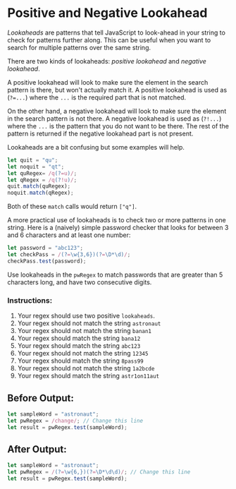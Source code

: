 # Positive and Negative Lookahead

_Lookaheads_ are patterns that tell JavaScript to look-ahead in your string to check for patterns further along. This can be useful when you want to search for multiple patterns over the same string.

There are two kinds of lookaheads: _positive lookahead_ and _negative lookahead_.

A positive lookahead will look to make sure the element in the search pattern is there, but won't actually match it. A positive lookahead is used as (`?=...`) where the `...` is the required part that is not matched.

On the other hand, a negative lookahead will look to make sure the element in the search pattern is not there. A negative lookahead is used as (`?!...`) where the `...` is the pattern that you do not want to be there. The rest of the pattern is returned if the negative lookahead part is not present.

Lookaheads are a bit confusing but some examples will help.

```javascript
let quit = "qu";
let noquit = "qt";
let quRegex= /q(?=u)/;
let qRegex = /q(?!u)/;
quit.match(quRegex);
noquit.match(qRegex);
```

Both of these `match` calls would return `["q"]`.

A more practical use of lookaheads is to check two or more patterns in one string. Here is a (naively) simple password checker that looks for between 3 and 6 characters and at least one number:

```javascript
let password = "abc123";
let checkPass = /(?=\w{3,6})(?=\D*\d)/;
checkPass.test(password);
```

Use lookaheads in the `pwRegex` to match passwords that are greater than 5 characters long, and have two consecutive digits.

### Instructions:
1. Your regex should use two positive `lookaheads`.
2. Your regex should not match the string `astronaut`
3. Your regex should not match the string `banan1`
4. Your regex should match the string `bana12`
5. Your regex should match the string `abc123`
6. Your regex should not match the string `12345`
7. Your regex should match the string `8pass99`
8. Your regex should not match the string `1a2bcde`
9. Your regex should match the string `astr1on11aut`

## Before Output:
```javascript
let sampleWord = "astronaut";
let pwRegex = /change/; // Change this line
let result = pwRegex.test(sampleWord);
```

## After Output:
```javascript
let sampleWord = "astronaut";
let pwRegex = /(?=\w{6,})(?=\D*\d\d)/; // Change this line
let result = pwRegex.test(sampleWord);
```